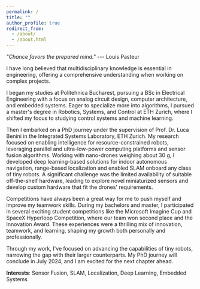 ```yaml
---
permalink: /
title: ""
author_profile: true
redirect_from: 
  - /about/
  - /about.html
---
```


*"Chance favors the prepared mind."* --- Louis Pasteur

<!-- A data-driven personal website
====== -->
I have long believed that multidisciplinary knowledge is essential in engineering, offering a comprehensive understanding when working on complex projects.

I began my studies at Politehnica Bucharest, pursuing a BSc in Electrical Engineering with a focus on analog circuit design, computer architecture, and embedded systems. Eager to specialize more into algorithms, I pursued a master's degree in Robotics, Systems, and Control at ETH Zurich, where I shifted my focus to studying control systems and machine learning.

Then I embarked on a PhD journey under the supervision of Prof. Dr. Luca Benini in the Integrated Systems Laboratory, ETH Zurich.
My research focused on enabling intelligence for resource-constrained robots, leveraging parallel and ultra-low-power computing platforms and sensor fusion algorithms. Working with nano-drones weighing about 30 g, I developed deep learning-based solutions for indoor autonomous navigation, range-based localization and enabled SLAM onboard any class of tiny robots. A significant challenge was the limited availability of suitable off-the-shelf hardware, leading to explore novel miniaturized sensors and develop custom hardware that fit the drones' requirements. 

Competitions have always been a great way for me to push myself and improve my teamwork skills. During my bachelors and master, I participated in several exciting student competitions like the Microsoft Imagine Cup and SpaceX Hyperloop Competition, where our team won second place and the Innovation Award. These experiences were a thrilling mix of innovation, teamwork, and learning, shaping my growth both personally and professionally.

Through my work, I've focused on advancing the capabilities of tiny robots, narrowing the gap with their larger counterparts. My PhD journey will conclude in July 2024, and I am excited for the next chapter ahead.

**Interests**: Sensor Fusion, SLAM, Localization, Deep Learning, Embedded Systems